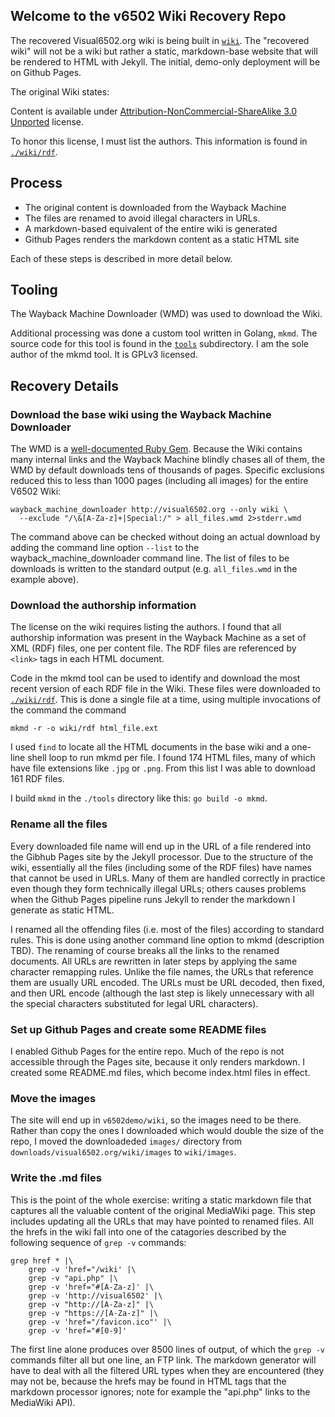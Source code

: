 ## Welcome to the v6502 Wiki Recovery Repo

The recovered Visual6502.org wiki is being built in [`wiki`](./wiki).
The "recovered wiki" will not be a wiki but rather a static, markdown-base website
that will be rendered to HTML with Jekyll. The initial, demo-only deployment will
be on Github Pages.

The original Wiki states:

Content is available under [Attribution-NonCommercial-ShareAlike 3.0 Unported](https://web.archive.org/web/20210405071423/http://creativecommons.org/licenses/by-nc-sa/3.0/) license.

To honor this license, I must list the authors.
This information is found in [`./wiki/rdf`](wiki/rdf).

## Process

- The original content is downloaded from the Wayback Machine
- The files are renamed to avoid illegal characters in URLs.
- A markdown-based equivalent of the entire wiki is generated
- Github Pages renders the markdown content as a static HTML site

Each of these steps is described in more detail below.

## Tooling

The Wayback Machine Downloader (WMD) was used to download the Wiki.

Additional processing was done a custom tool written in Golang, `mkmd`.
The source code for this tool is found in the [`tools`](./tools) subdirectory.
I am the sole author of the mkmd tool. It is GPLv3 licensed.

## Recovery Details

### Download the base wiki using the Wayback Machine Downloader

The WMD is a [well-documented Ruby Gem](https://github.com/hartator/wayback-machine-downloader).
Because the Wiki contains many internal links and the Wayback Machine blindly chases all of them,
the WMD by default downloads tens of thousands of pages. Specific exclusions reduced this to less
than 1000 pages (including all images) for the entire V6502 Wiki:
```
wayback_machine_downloader http://visual6502.org --only wiki \
  --exclude "/\&[A-Za-z]+|Special:/" > all_files.wmd 2>stderr.wmd
```

The command above can be checked without doing an actual download by adding the command line
option `--list` to the wayback_machine_downloader command line. The list of files to be
downloads is written to the standard output (e.g. `all_files.wmd` in the example above).

### Download the authorship information

The license on the wiki requires listing the authors. I found that all authorship information
was present in the Wayback Machine as a set of XML (RDF) files, one per content file. The RDF
files are referenced by `<link>` tags in each HTML document.

Code in the mkmd tool can be used to identify and download the most recent version of each RDF
file in the Wiki. These files were downloaded to [`./wiki/rdf`](wiki/rdf). This is done a single
file at a time, using multiple invocations of the command the command

```
mkmd -r -o wiki/rdf html_file.ext
```

I used `find` to locate all the HTML documents in the base wiki and a one-line shell loop
to run mkmd per file. I found 174 HTML files, many of which have file extensions like `.jpg`
or `.png`. From this list I was able to download 161 RDF files.

I build `mkmd` in the `./tools` directory like this: `go build -o mkmd`.

### Rename all the files

Every downloaded file name will end up in the URL of a file rendered into the Gibhub Pages site
by the Jekyll processor. Due to the structure of the wiki, essentially all the files (including
some of the RDF files) have names that cannot be used in URLs. Many of them are handled correctly
in practice even though they form technically illegal URLs; others causes problems when the Github
Pages pipeline runs Jekyll to render the markdown I generate as static HTML.

I renamed all the offending files (i.e. most of the files) according to standard rules. This is
done using another command line option to mkmd (description TBD). The renaming of course breaks
all the links to the renamed documents. All URLs are rewritten in later steps by applying the
same character remapping rules. Unlike the file names, the URLs that reference them are usually
URL encoded. The URLs must be URL decoded, then fixed, and then URL encode (although the last
step is likely unnecessary with all the special characters substituted for legal URL characters).

### Set up Github Pages and create some README files

I enabled Github Pages for the entire repo. Much of the repo is not accessible through the Pages
site, because it only renders markdown. I created some README.md files, which become index.html
files in effect.

### Move the images

The site will end up in `v6502demo/wiki`, so the images need to be there. Rather than copy the
ones I downloaded which would double the size of the repo, I moved the downloadeded `images/`
directory from `downloads/visual6502.org/wiki/images` to `wiki/images`.

### Write the .md files

This is the point of the whole exercise: writing a static markdown file that captures all the
valuable content of the original MediaWiki page. This step includes updating all the URLs that
may have pointed to renamed files. All the hrefs in the wiki fall into one of the catagories
described by the following sequence of `grep -v` commands:
```
grep href * |\
	grep -v 'href="/wiki' |\
	grep -v "api.php" |\
	grep -v 'href="#[A-Za-z]' |\
	grep -v 'http://visual6502' |\
	grep -v "http://[A-Za-z]" |\
	grep -v "https://[A-Za-z]" |\
	grep -v 'href="/favicon.ico"' |\
	grep -v 'href="#[0-9]'
```
The first line alone produces over 8500 lines of output, of which the `grep -v` commands
filter all but one line, an FTP link. The markdown generator will have to deal with all
the filtered URL types when they are encountered (they may not be, because the hrefs may
be found in HTML tags that the markdown processor ignores; note for example the "api.php"
links to the MediaWiki API).

